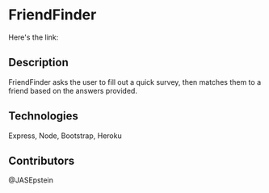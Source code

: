 # FriendFinder

Here's the link: 

## Description
FriendFinder asks the user to fill out a quick survey, then matches them to a friend
based on the answers provided. 

## Technologies
Express, Node, Bootstrap, Heroku

## Contributors
@JASEpstein

